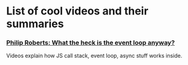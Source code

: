 # List of cool videos and their summaries

### [Philip Roberts: What the heck is the event loop anyway?](https://www.youtube.com/watch?v=8aGhZQkoFbQ)

Videos explain how JS call stack, event loop, async stuff works inside.